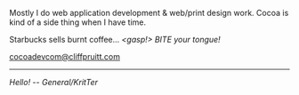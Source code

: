 

Mostly I do web application development & web/print design work.
Cocoa is kind of a side thing when I have time.

Starbucks sells burnt coffee... *<gasp!> BITE your tongue!*

cocoadevcom@cliffpruitt.com

----

*Hello! -- General/KritTer*